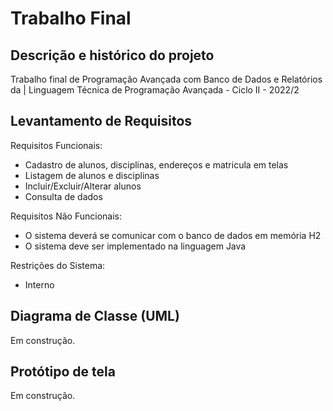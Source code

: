 # Trabalho Final

## Descrição e histórico do projeto
Trabalho final de Programação Avançada com Banco de Dados e Relatórios da | Linguagem Técnica de Programação Avançada - Ciclo II - 2022/2

## Levantamento de Requisitos
Requisitos Funcionais: 
- Cadastro de alunos, disciplinas, endereços e matricula em telas
- Listagem de alunos e disciplinas
- Incluir/Excluir/Alterar alunos
- Consulta de dados

Requisitos Não Funcionais: 
- O sistema deverá se comunicar com o banco de dados em memória H2
- O sistema deve ser implementado na linguagem Java

Restrições do Sistema:
- Interno

## Diagrama de Classe (UML)
Em construção.
## Protótipo de tela
Em construção.
